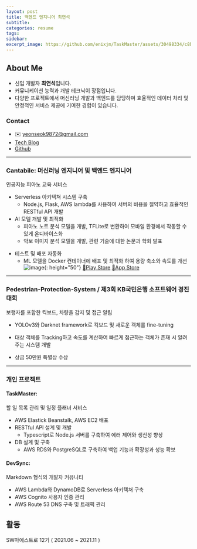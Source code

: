 ```yaml
---
layout: post
title: 백엔드 엔지니어 최연석
subtitle: 
categories: resume
tags: 
sidebar:
excerpt_image: https://github.com/enixjm/TaskMaster/assets/30498334/c8b4b5fd-ac29-4512-b972-2d5fec69ca06
---
```


## About Me
- 신입 개발자 **최연석**입니다.
- 커뮤니케이션 능력과 개발 테크닉이 장점입니다.
- 다양한 프로젝트에서 머신러닝 개발과 백엔드를 담당하며 효율적인 데이터 처리 및 안정적인 서비스 제공에 기여한 경험이 있습니다. 

<!-- <a href="https://github.com/enixjm">https://github.com/enixjm<img src="https://img.shields.io/badge/Github-181717?style=for-the-badge&logo=github&logoColor=white"></a> -->

### Contact
- ✉️ yeonseok9872@gmail.com 
- [Tech Blog](https://enixjm.github.io)
- [Github](https://github.com/enixjm)

---
### Cantabile: 머신러닝 엔지니어 및 백엔드 엔지니어
인공지능 피아노 교육 서비스
- Serverless 아키텍쳐 시스템 구축
    + Node.js, Flask, AWS lambda를 사용하여 서버의 비용을 절약하고 효율적인 RESTful API 개발
- AI 모델 개발 및 최적화
    + 피아노 노트 분석 모델을 개발, TFLite로 변환하여 모바일 환경에서 작동할 수 있게 온디바이스화
    + 악보 이미지 분석 모델을 개발, 관련 기술에 대한 논문과 학회 발표
* 테스트 및 배포 자동화
    + ML 모델을 Docker 컨테이너에 배포 및 최적화 하여 용량 축소와 속도를 개선
![image](https://github.com/enixjm/enixjm.github.io/assets/30498334/270f90ec-fcb7-48f7-8864-a53d0636d6e9){: height="50"}
[🔗Play Store](https://play.google.com/store/apps/details?id=tech.pageturner.cantabile&hl=ko&gl=US&pli=1)
[🔗App Store](https://www.google.com/url?sa=t&source=web&rct=j&opi=89978449&url=https://apps.apple.com/us/app/cantabile/id1638467627&ved=2ahUKEwjqvrr60JuFAxVxVPUHHQQLAO0QFnoECA8QAQ&usg=AOvVaw1bQ14LVOyedA2Ku24kl0Cv)

---

### Pedestrian-Protection-System / 제3회 KB국민은행 소프트웨어 경진대회
보행자를 포함한 킥보드, 차량을 감지 및 접근 알림
- YOLOv3와 Darknet framework로 킥보드 및 새로운 객체를 fine-tuning

- 대상 객체를 Tracking하고 속도를 계산하여 빠르게 접근하는 객체가 존재 시 알려주는 시스템 개발

- 상금 50만원 특별상 수상

---

### 개인 프로젝트
#### TaskMaster: 
할 일 목록 관리 및 일정 플래너 서비스
- AWS Elastick Beanstalk, AWS EC2 배포
- RESTful API 설계 및 개발
    + Typescript로 Node.js 서버를 구축하여 에러 제어와 생산성 향상
- DB 설계 및 구축
    + AWS RDS와 PostgreSQL로 구축하여 백업 기능과 확장성과 성능 확보

#### DevSync:
Markdown 형식의 개발자 커뮤니티
- AWS Lambda와 DynamoDB로 Serverless 아키텍쳐 구축
- AWS Cognito 사용자 인증 관리
- AWS Route 53 DNS 구축 및 트래픽 관리


## 활동
SW마에스트로 12기 ( 2021.06 ~ 2021.11 )